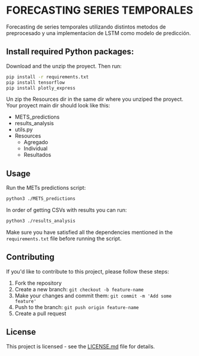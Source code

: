 # FORECASTING SERIES TEMPORALES

Forecasting de series temporales utilizando distintos metodos de preprocesado y una implementacion de LSTM como modelo de predicción. 

## Install required Python packages:
Download and the unzip the proyect. Then run:
```bash 
pip install -r requirements.txt
pip install tensorflow
pip install plotly_express
```
Un zip the Resources dir in the same dir where you unziped the proyect.
Your proyect main dir should look like this:

- METS_predictions
- results_analysis
- utils.py
- Resources
   - Agregado
   - Individual
   - Resultados


## Usage

Run the METs predictions script:
```bash 
python3 ./METS_predictions
```
In order of getting CSVs with results you can run:
```bash 
python3 ./results_analysis
```
Make sure you have satisfied all the dependencies mentioned in the `requirements.txt` file before running the script.

## Contributing

If you'd like to contribute to this project, please follow these steps:

1. Fork the repository
2. Create a new branch: `git checkout -b feature-name`
3. Make your changes and commit them: `git commit -m 'Add some feature'`
4. Push to the branch: `git push origin feature-name`
5. Create a pull request

## License

This project is licensed  - see the [LICENSE.md](LICENSE.md) file for details.
